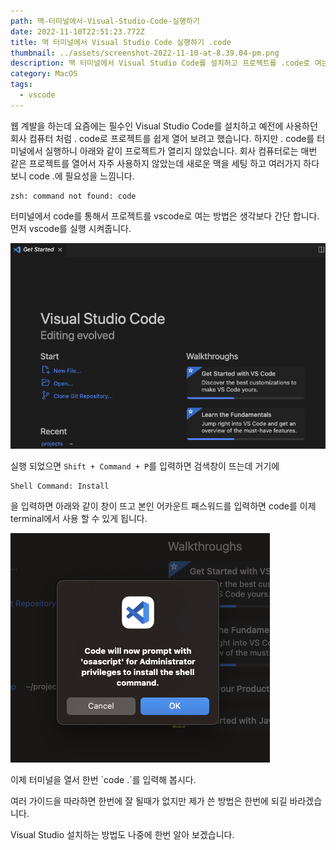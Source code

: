 ```yaml
---
path: 맥-터미널에서-Visual-Studio-Code-실행하기
date: 2022-11-10T22:51:23.772Z
title: 맥 터미널에서 Visual Studio Code 실행하기 .code
thumbnail: ../assets/screenshot-2022-11-10-at-8.39.04-pm.png
description: 맥 터미널에서 Visual Studio Code를 설치하고 프로젝트를 .code로 여는 방법 입니다.
category: MacOS
tags:
  - vscode
---
```

웹 계발을 하는데 요즘에는 필수인 Visual Studio Code를 설치하고 예전에 사용하던 회사 컴퓨터 처럼 . code로 프로젝트를 쉽게 열어 보려고 했습니다. 하지만 . code를 터미널에서 실행하니 아래와 같이 프로젝트가 열리지 않았습니다. 회사 컴퓨터로는 매번 같은 프로젝트를 열어서 자주 사용하지 않았는데 새로운 맥을 세팅 하고 여러가지 하다보니 code .에 필요성을 느낌니다.

```
zsh: command not found: code
```

터미널에서 code를 통해서 프로젝트를 vscode로 여는 방법은 생각보다 간단 합니다. 먼저 
vscode를 실행 시켜줍니다. 

![](../assets/screenshot-2022-11-10-at-8.39.04-pm.png "비주얼 스튜디오 코드")

실행 되었으면 `Shift + Command + P`를 입력하면 검색창이 뜨는데 거기에 

```
Shell Command: Install
```

을 입력하면 아래와 같이 창이 뜨고 본인 어카운트 패스워드를 입력하면 code를 이제 terminal에서 사용 할 수 있게 됩니다.



![add code to path](../assets/screenshot-2022-11-10-at-9.14.08-pm.png)

이제 터미널을 열서 한번 \`code .\`를 입력해 봅시다. 

여러 가이드을 따라하면 한번에 잘 될때가 없지만 제가 쓴 방법은 한번에 되길 바라겠습니다. 

Visual Studio 설치하는 방법도 나중에 한번 알아 보겠습니다.